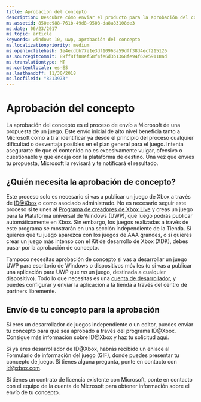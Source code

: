 ```yaml
---
title: Aprobación del concepto
description: Descubre cómo enviar el producto para la aprobación del concepto, lo que será necesario si tu producto se ejecuta en Xbox o usa Xbox Live.
ms.assetid: 850ec988-761b-49d8-9508-da8a83108de3
ms.date: 06/23/2017
ms.topic: article
keywords: windows 10, uwp, aprobación del concepto
ms.localizationpriority: medium
ms.openlocfilehash: 1e4ecdbb77e1e3df10963a59dff38d4ecf215126
ms.sourcegitcommit: 89ff8ff88ef58f4fe6d3b1368fe94f62e59118ad
ms.translationtype: MT
ms.contentlocale: es-ES
ms.lasthandoff: 11/30/2018
ms.locfileid: "8213973"
---
```

# <a name="concept-approval"></a>Aprobación del concepto

La aprobación del concepto es el proceso de envío a Microsoft de una propuesta de un juego. Este envío inicial de alto nivel beneficia tanto a Microsoft como a ti al identificar ya desde el principio del proceso cualquier dificultad o desventaja posibles en el plan general para el juego. Intenta asegurarte de que el contenido no es excesivamente vulgar, ofensivo o cuestionable y que encaja con la plataforma de destino. Una vez que envíes tu propuesta, Microsoft la revisará y te notificará el resultado.

## <a name="who-needs-concept-approval"></a>¿Quién necesita la aprobación de concepto?

Este proceso solo es necesario si vas a publicar un juego de Xbox a través de [ID@Xbox](http://www.xbox.com/Developers/id) o como asociado administrado. No es necesario seguir este proceso si te unes al [Programa de creadores de Xbox Live](https://developer.microsoft.com/games/xbox/xboxlive/creator) y creas un juego para la Plataforma universal de Windows (UWP), que luego podrás publicar automáticamente en Xbox. Sin embargo, los juegos realizadas a través de este programa se mostrarán en una sección independiente de la Tienda. Si quieres que tu juego aparezca con los juegos de AAA grandes, o si quieres crear un juego más intenso con el Kit de desarrollo de Xbox (XDK), debes pasar por la aprobación de concepto.

Tampoco necesitas aprobación de concepto si vas a desarrollar un juego UWP para escritorio de Windows o dispositivos móviles (o si vas a publicar una aplicación para UWP que *no* un juego, destinada a cualquier dispositivo). Todo lo que necesitas es una [cuenta de desarrollador](https://go.microsoft.com/fwlink/?LinkId=817223), y puedes configurar y enviar la aplicación a la tienda a través del centro de partners libremente.

## <a name="submit-your-concept-for-approval"></a>Envío de tu concepto para la aprobación

Si eres un desarrollador de juegos independiente o un editor, puedes enviar tu concepto para que sea aprobado a través del programa ID@Xbox. Consigue más información sobre ID@Xbox y haz tu solicitud [aquí](http://www.xbox.com/Developers/id).

Si ya eres desarrollador de ID@Xbox, habrás recibido un enlace al Formulario de información del juego (GIF), donde puedes presentar tu concepto de juego. Si tienes alguna pregunta, ponte en contacto con [id@xbox.com](mailto:id@xbox.com).

Si tienes un contrato de licencia existente con Microsoft, ponte en contacto con el equipo de la cuenta de Microsoft para obtener información sobre el envío de tu concepto.